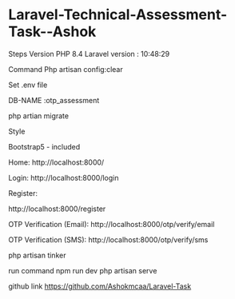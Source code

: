 # Laravel-Technical-Assessment-Task--Ashok

Steps
Version PHP 8.4
Laravel version : 10:48:29

Command
Php artisan config:clear

Set .env file

DB-NAME :otp_assessment

php artian migrate

Style

Bootstrap5 - included

Home:
http://localhost:8000/

Login:
http://localhost:8000/login

Register:

http://localhost:8000/register

OTP Verification (Email):
http://localhost:8000/otp/verify/email

OTP Verification (SMS):
http://localhost:8000/otp/verify/sms

php artisan tinker

run command
npm run dev
php artisan serve

github link
https://github.com/Ashokmcaa/Laravel-Task
